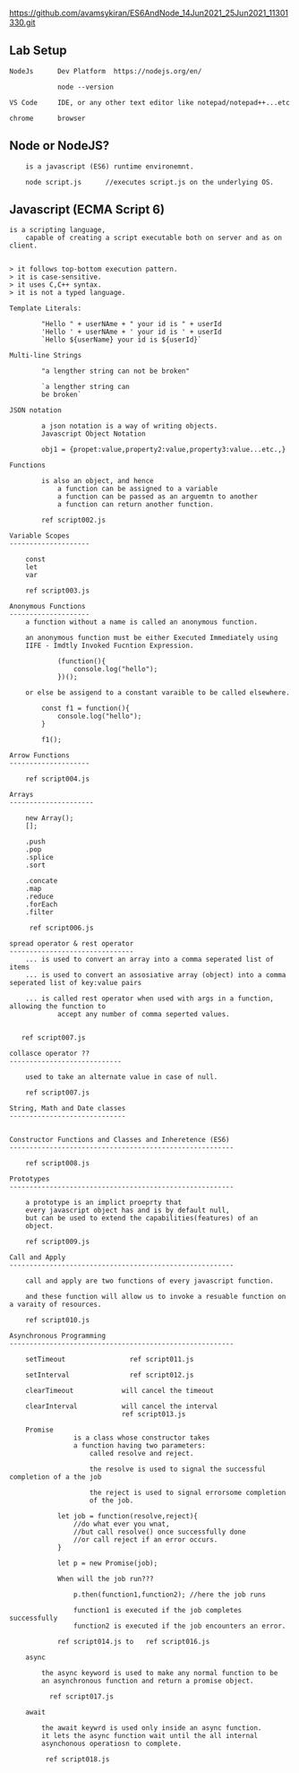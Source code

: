 https://github.com/avamsykiran/ES6AndNode_14Jun2021_25Jun2021_11301330.git


Lab Setup
--------------
    NodeJs      Dev Platform  https://nodejs.org/en/

                node --version

    VS Code     IDE, or any other text editor like notepad/notepad++...etc

    chrome      browser

Node or NodeJS?
------------------------------------
        is a javascript (ES6) runtime environemnt.

        node script.js      //executes script.js on the underlying OS.

Javascript (ECMA Script 6)
--------------------------------------

    is a scripting language, 
        capable of creating a script executable both on server and as on client.


    > it follows top-bottom execution pattern.
    > it is case-sensitive.
    > it uses C,C++ syntax.
    > it is not a typed language.

    Template Literals:

            "Hello " + userNAme + " your id is " + userId
            'Hello ' + userNAme + ' your id is ' + userId
            `Hello ${userName} your id is ${userId}`

    Multi-line Strings

            "a lengther string can not be broken"

            `a lengther string can 
            be broken`

    JSON notation

            a json notation is a way of writing objects.
            Javascript Object Notation

            obj1 = {propet:value,property2:value,property3:value...etc.,}

    Functions

            is also an object, and hence
                a function can be assigned to a variable
                a function can be passed as an arguemtn to another 
                a function can return another function.

            ref script002.js

    Variable Scopes
    --------------------

        const
        let
        var

        ref script003.js

    Anonymous Functions
    --------------------
        a function without a name is called an anonymous function.

        an anonymous function must be either Executed Immediately using 
        IIFE - Imdtly Invoked Fucntion Expression.

                (function(){
                    console.log("hello");
                })();

        or else be assigend to a constant varaible to be called elsewhere.
            
            const f1 = function(){
                console.log("hello");
            }

            f1();

    Arrow Functions
    --------------------

        ref script004.js

    Arrays
    ---------------------

        new Array();
        [];

        .push
        .pop
        .splice
        .sort

        .concate
        .map
        .reduce
        .forEach
        .filter

         ref script006.js

    spread operator & rest operator
    -------------------------------
        ... is used to convert an array into a comma seperated list of items
        ... is used to convert an assosiative array (object) into a comma seperated list of key:value pairs

        ... is called rest operator when used with args in a function, allowing the function to 
                accept any number of comma seperted values.


       ref script007.js

    collasce operator ??
    ----------------------------

        used to take an alternate value in case of null.

        ref script007.js

    String, Math and Date classes
    -----------------------------


    Constructor Functions and Classes and Inheretence (ES6)
    --------------------------------------------------------

        ref script008.js

    Prototypes
    --------------------------------------------------------

        a prototype is an implict proeprty that
        every javascript object has and is by default null,
        but can be used to extend the capabilities(features) of an
        object.

        ref script009.js

    Call and Apply 
    --------------------------------------------------------

        call and apply are two functions of every javascript function.

        and these function will allow us to invoke a resuable function on a varaity of resources.

        ref script010.js

    Asynchronous Programming
    --------------------------------------------------------

        setTimeout                ref script011.js

        setInterval               ref script012.js

        clearTimeout            will cancel the timeout

        clearInterval           will cancel the interval
                                ref script013.js

        Promise
                    is a class whose constructor takes
                    a function having two parameters:
                        called resolve and reject.

                        the resolve is used to signal the successful completion of a the job

                        the reject is used to signal errorsome completion
                        of the job.

                let job = function(resolve,reject){
                    //do what ever you wnat,
                    //but call resolve() once successfully done
                    //or call reject if an error occurs.
                }

                let p = new Promise(job);

                When will the job run???

                    p.then(function1,function2); //here the job runs

                    function1 is executed if the job completes successfully
                    function2 is executed if the job encounters an error.

                ref script014.js to   ref script016.js

        async

            the async keyword is used to make any normal function to be
            an asynchronous function and return a promise object.

              ref script017.js

        await

            the await keywrd is used only inside an async function.
            it lets the async function wait until the all internal
            asynchonous operatiosn to complete.

             ref script018.js








